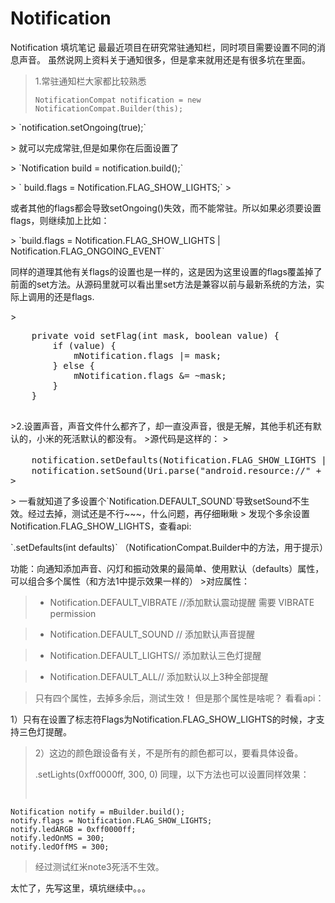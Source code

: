 # Notification
Notification 填坑笔记
最最近项目在研究常驻通知栏，同时项目需要设置不同的消息声音。
虽然说网上资料关于通知很多，但是拿来就用还是有很多坑在里面。

> 1.常驻通知栏大家都比较熟悉<p>
> `NotificationCompat notification = new NotificationCompat.Builder(this);`
<p>
> `notification.setOngoing(true);`
<p>
> 就可以完成常驻,但是如果你在后面设置了
<p>
> `Notification build = notification.build();`
<p>
> ` build.flags = Notification.FLAG_SHOW_LIGHTS;`
> <p>或者其他的flags都会导致setOngoing()失效，而不能常驻。所以如果必须要设置flags，则继续加上比如：
<p>
> `build.flags = Notification.FLAG_SHOW_LIGHTS | Notification.FLAG_ONGOING_EVENT`
<p>同样的道理其他有关flags的设置也是一样的，这是因为这里设置的flags覆盖掉了前面的set方法。从源码里就可以看出里set方法是兼容以前与最新系统的方法，实际上调用的还是flags.<p>
>  <pre>
    private void setFlag(int mask, boolean value) {
        if (value) {
            mNotification.flags |= mask;
        } else {
            mNotification.flags &= ~mask;
        }
    }
 </pre>
>2.设置声音，声音文件什么都齐了，却一直没声音，很是无解，其他手机还有默认的，小米的死活默认的都没有。
>源代码是这样的：
><pre>
	notification.setDefaults(Notification.FLAG_SHOW_LIGHTS | Notification.DEFAULT_LIGHTS | Notification.DEFAULT_VIBRATE | Notification.DEFAULT_SOUND)；
	notification.setSound(Uri.parse("android.resource://" + getPackageName() + "/" + R.raw.alarm));
> </pre>
> 一看就知道了多设置个`Notification.DEFAULT_SOUND`导致setSound不生效。经过去掉，测试还是不行~~~，什么问题，再仔细瞅瞅
> 发现个多余设置Notification.FLAG_SHOW_LIGHTS，查看api:
<p>`.setDefaults(int defaults)`  （NotificationCompat.Builder中的方法，用于提示）
<p>功能：向通知添加声音、闪灯和振动效果的最简单、使用默认（defaults）属性，可以组合多个属性（和方法1中提示效果一样的）
>对应属性：

>- Notification.DEFAULT_VIBRATE    //添加默认震动提醒  需要 VIBRATE permission

>- Notification.DEFAULT_SOUND    // 添加默认声音提醒

>- Notification.DEFAULT_LIGHTS// 添加默认三色灯提醒

>- Notification.DEFAULT_ALL// 添加默认以上3种全部提醒

> 只有四个属性，去掉多余后，测试生效！
> 但是那个属性是啥呢？
> 看看api：
>
1）只有在设置了标志符Flags为Notification.FLAG_SHOW_LIGHTS的时候，才支持三色灯提醒。<p>
>2）这边的颜色跟设备有关，不是所有的颜色都可以，要看具体设备。<p>
>.setLights(0xff0000ff, 300, 0)
同理，以下方法也可以设置同样效果：
><pre>
	Notification notify = mBuilder.build();
    notify.flags = Notification.FLAG_SHOW_LIGHTS;
    notify.ledARGB = 0xff0000ff;
    notify.ledOnMS = 300;
    notify.ledOffMS = 300;
></pre>
>经过测试红米note3死活不生效。

太忙了，先写这里，填坑继续中。。。
